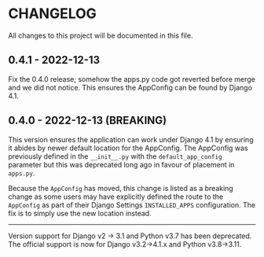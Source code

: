 # CHANGELOG

All changes to this project will be documented in this file.

## 0.4.1 - 2022-12-13

Fix the 0.4.0 release; somehow the apps.py code got reverted before merge and we
did not notice. This ensures the AppConfig can be found by Django 4.1.

## 0.4.0 - 2022-12-13 (BREAKING)

This version ensures the application can work under Django 4.1 by ensuring it
abides by newer default location for the AppConfig. The AppConfig was previously
defined in the `__init__.py` with the `default_app_config` parameter but this was
deprecated long ago in favour of placement in `apps.py`.

Because the `AppConfig` has moved, this change is listed as a breaking change as
some users may have explicitly defined the route to the `AppConfig` as part of
their Django Settings `INSTALLED_APPS` configuration. The fix is to simply use
the new location instead.

---

Version support for Django v2 -> 3.1 and Python v3.7 has been deprecated. The
official support is now for Django v3.2->4.1.x and Python v3.8->3.11.

